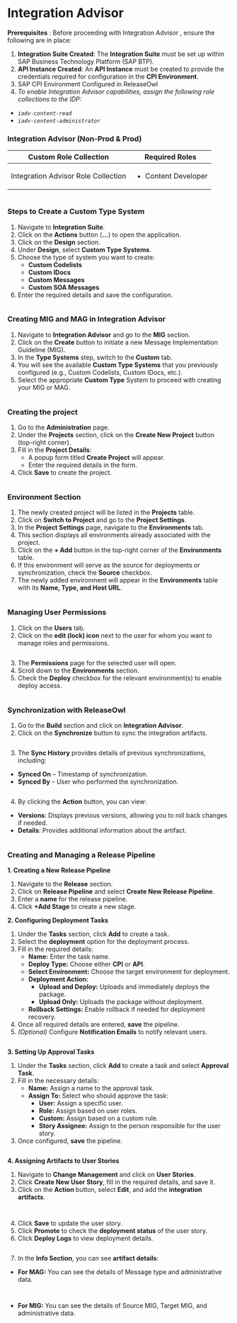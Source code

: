 # Integration Advisor



**Prerequisites** : Before proceeding with Integration Advisor , ensure the following are in place:

1. **Integration Suite Created**: The **Integration Suite** must be set up within SAP Business Technology Platform (SAP BTP).
2. **API Instance Created**: An **API Instance** must be created to provide the credentials required for configuration in the **CPI Environment**.
3. SAP CPI Environment Configured in ReleaseOwl
4. &#x20;_To enable Integration Advisor capabilities, assign the following role collections to the IDP:_

* _`iadv-content-read`_
* _`iadv-content-administrator`_

### Integration Advisor (Non-Prod & Prod)

| **Custom Role Collection**          | **Required Roles**                  |
| ----------------------------------- | ----------------------------------- |
| Integration Advisor Role Collection | <ul><li>Content Developer</li></ul> |

<figure><img src="../../../.gitbook/assets/image (1491).png" alt=""><figcaption></figcaption></figure>



### **Steps to Create a Custom Type System** <a href="#pdf-page-gq2jqh5hz5sfguou1udk-steps-to-create-a-custom-type-system" id="pdf-page-gq2jqh5hz5sfguou1udk-steps-to-create-a-custom-type-system"></a>

1. Navigate to **Integration Suite**.
2. Click on the **Actions** button (**...**) to open the application.
3. Click on the **Design** section.
4. Under **Design**, select **Custom Type Systems**.
5. Choose the type of system you want to create:
   * **Custom Codelists**
   * **Custom IDocs**
   * **Custom Messages**
   * **Custom SOA Messages**
6. Enter the required details and save the configuration.

<figure><img src="../../../.gitbook/assets/image (97).png" alt=""><figcaption></figcaption></figure>

### **Creating MIG and MAG in Integration Advisor** <a href="#pdf-page-gq2jqh5hz5sfguou1udk-creating-mig-and-mag-in-integration-advisor" id="pdf-page-gq2jqh5hz5sfguou1udk-creating-mig-and-mag-in-integration-advisor"></a>

1. Navigate to **Integration Advisor** and go to the **MIG** section.
2. Click on the **Create** button to initiate a new Message Implementation Guideline (MIG).
3. In the **Type Systems** step, switch to the **Custom** tab.
4. You will see the available **Custom Type Systems** that you previously configured (e.g., Custom Codelists, Custom IDocs, etc.).
5. Select the appropriate **Custom Type** System to proceed with creating your MIG or MAG.

<figure><img src="../../../.gitbook/assets/image (1122).png" alt=""><figcaption></figcaption></figure>

### **Creating the project** <a href="#pdf-page-gq2jqh5hz5sfguou1udk-creating-the-project" id="pdf-page-gq2jqh5hz5sfguou1udk-creating-the-project"></a>

1. Go to the **Administration** page.
2. Under the **Projects** section, click on the **Create New Project** button (top-right corner).
3. Fill in the **Project Details**:
   * A popup form titled **Create Project** will appear.
   * Enter the required details in the form.
4. Click **Save** to create the project.

<figure><img src="../../../.gitbook/assets/image (1326).png" alt=""><figcaption></figcaption></figure>

### **Environment Section** <a href="#pdf-page-gq2jqh5hz5sfguou1udk-environment-section" id="pdf-page-gq2jqh5hz5sfguou1udk-environment-section"></a>

1. The newly created project will be listed in the **Projects** table.
2. Click on **Switch to Project** and go to the **Project Settings**.
3. In the **Project Settings** page, navigate to the **Environments** tab.
4. This section displays all environments already associated with the project.
5. Click on the **+ Add** button in the top-right corner of the **Environments** table.
6. If this environment will serve as the source for deployments or synchronization, check the **Source** checkbox.
7. The newly added environment will appear in the **Environments** table with its **Name, Type, and Host URL**.

<figure><img src="../../../.gitbook/assets/image (1327).png" alt=""><figcaption></figcaption></figure>

### Managing User Permissions <a href="#pdf-page-gq2jqh5hz5sfguou1udk-managing-user-permissions" id="pdf-page-gq2jqh5hz5sfguou1udk-managing-user-permissions"></a>

1. Click on the **Users** tab.
2. Click on the **edit (lock) icon** next to the user for whom you want to manage roles and permissions.

<figure><img src="../../../.gitbook/assets/image (1328).png" alt=""><figcaption></figcaption></figure>

3. The **Permissions** page for the selected user will open.
4. Scroll down to the **Environments** section.
5. Check the **Deploy** checkbox for the relevant environment(s) to enable deploy access.

<figure><img src="../../../.gitbook/assets/image (1329).png" alt=""><figcaption></figcaption></figure>

### Synchronization with ReleaseOwl <a href="#pdf-page-gq2jqh5hz5sfguou1udk-synchronization-with-releaseowl" id="pdf-page-gq2jqh5hz5sfguou1udk-synchronization-with-releaseowl"></a>

1. Go to the **Build** section and click on **Integration Advisor**.
2. Click on the **Synchronize** button to sync the integration artifacts.

<figure><img src="../../../.gitbook/assets/image (85).png" alt=""><figcaption></figcaption></figure>

3. The **Sync History** provides details of previous synchronizations, including:

* **Synced On** – Timestamp of synchronization.
* **Synced By** – User who performed the synchronization.

<figure><img src="../../../.gitbook/assets/image (84).png" alt=""><figcaption></figcaption></figure>

4. By clicking the **Action** button, you can view:

* **Versions**: Displays previous versions, allowing you to roll back changes if needed.
* **Details**: Provides additional information about the artifact.

<figure><img src="../../../.gitbook/assets/image (86).png" alt=""><figcaption></figcaption></figure>

### **Creating and Managing a Release Pipeline** <a href="#pdf-page-gq2jqh5hz5sfguou1udk-creating-and-managing-a-release-pipeline" id="pdf-page-gq2jqh5hz5sfguou1udk-creating-and-managing-a-release-pipeline"></a>

**1. Creating a New Release Pipeline**

1. Navigate to the **Release** section.
2. Click on **Release Pipeline** and select **Create New Release Pipeline**.
3. Enter a **name** for the release pipeline.
4. Click **+Add Stage** to create a new stage.

**2. Configuring Deployment Tasks**

1. Under the **Tasks** section, click **Add** to create a task.
2. Select the **deployment** option for the deployment process.
3. Fill in the required details:
   * **Name:** Enter the task name.
   * **Deploy Type:** Choose either **CPI** or **API**.
   * **Select Environment:** Choose the target environment for deployment.
   * **Deployment Action:**
     * **Upload and Deploy:** Uploads and immediately deploys the package.
     * **Upload Only:** Uploads the package without deployment.
   * **Rollback Settings:** Enable rollback if needed for deployment recovery.
4. Once all required details are entered, **save** the pipeline.
5. _(Optional)_ Configure **Notification Emails** to notify relevant users.

<figure><img src="../../../.gitbook/assets/image (87).png" alt=""><figcaption></figcaption></figure>

**3. Setting Up Approval Tasks**

1. Under the **Tasks** section, click **Add** to create a task and select **Approval Task**.
2. Fill in the necessary details:
   * **Name:** Assign a name to the approval task.
   * **Assign To:** Select who should approve the task:
     * **User:** Assign a specific user.
     * **Role:** Assign based on user roles.
     * **Custom:** Assign based on a custom rule.
     * **Story Assignee:** Assign to the person responsible for the user story.
3. Once configured, **save** the pipeline.

<figure><img src="../../../.gitbook/assets/image (88).png" alt=""><figcaption></figcaption></figure>

**4. Assigning Artifacts to User Stories**

1. Navigate to **Change Management** and click on **User Stories**.
2. Click **Create New User Story**, fill in the required details, and save it.
3. Click on the **Action** button, select **Edit**, and add the **integration artifacts**.

<figure><img src="../../../.gitbook/assets/image (89).png" alt=""><figcaption></figcaption></figure>

<figure><img src="../../../.gitbook/assets/image (90).png" alt=""><figcaption></figcaption></figure>

4. Click **Save** to update the user story.
5. Click **Promote** to check the **deployment status** of the user story.
6. Click **Deploy Logs** to view deployment details.

<figure><img src="../../../.gitbook/assets/image (91).png" alt=""><figcaption></figcaption></figure>

7. In the **Info Section**, you can see **artifact details**:

* **For MAG:**  You can see the details of Message type and administrative data.

<figure><img src="../../../.gitbook/assets/image (95).png" alt=""><figcaption></figcaption></figure>

<figure><img src="../../../.gitbook/assets/image (96).png" alt=""><figcaption></figcaption></figure>

* **For MIG:** You can see the details of Source MIG, Target MIG, and administrative data.

<figure><img src="../../../.gitbook/assets/image (94).png" alt=""><figcaption></figcaption></figure>

<figure><img src="../../../.gitbook/assets/image (93).png" alt=""><figcaption></figcaption></figure>
